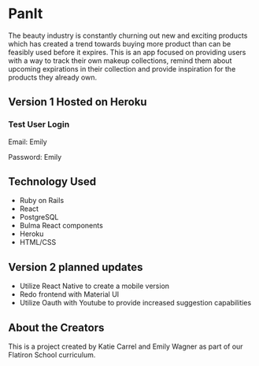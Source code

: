 # PanIt 
The beauty industry is constantly churning out new and exciting products which has created a trend towards buying more product than can be feasibly used before it expires. This is an app focused on providing users with a way to track their own makeup collections, remind them about upcoming expirations in their collection and provide inspiration for the products they already own. 

## Version 1 Hosted on Heroku



### Test User Login 
Email: Emily

Password: Emily

## Technology Used
- Ruby on Rails
- React
- PostgreSQL
- Bulma React components
- Heroku 
- HTML/CSS

## Version 2 planned updates
- Utilize React Native to create a mobile version
- Redo frontend with Material UI
- Utilize Oauth with Youtube to provide increased suggestion capabilities 

## About the Creators
This is a project created by Katie Carrel and Emily Wagner as part of our Flatiron School curriculum.

